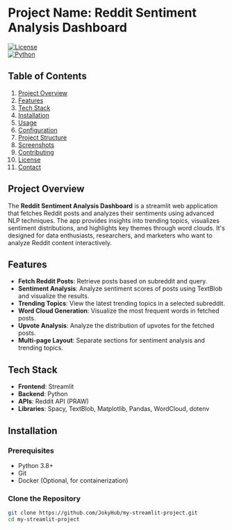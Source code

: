# **Project Name: Reddit Sentiment Analysis Dashboard**

[![License](https://img.shields.io/badge/license-MIT-blue.svg)](LICENSE)  
[![Python](https://img.shields.io/badge/Python-3.8%2B-brightgreen)](https://www.python.org/downloads/)

## **Table of Contents**

1. [Project Overview](#project-overview)
2. [Features](#features)
3. [Tech Stack](#tech-stack)
4. [Installation](#installation)
5. [Usage](#usage)
6. [Configuration](#configuration)
7. [Project Structure](#project-structure)
8. [Screenshots](#screenshots)
9. [Contributing](#contributing)
10. [License](#license)
11. [Contact](#contact)

## **Project Overview**

The **Reddit Sentiment Analysis Dashboard** is a streamlit web application that fetches Reddit posts and analyzes their sentiments using advanced NLP techniques. The app provides insights into trending topics, visualizes sentiment distributions, and highlights key themes through word clouds. It's designed for data enthusiasts, researchers, and marketers who want to analyze Reddit content interactively.

## **Features**

- **Fetch Reddit Posts**: Retrieve posts based on subreddit and query.
- **Sentiment Analysis**: Analyze sentiment scores of posts using TextBlob and visualize the results.
- **Trending Topics**: View the latest trending topics in a selected subreddit.
- **Word Cloud Generation**: Visualize the most frequent words in fetched posts.
- **Upvote Analysis**: Analyze the distribution of upvotes for the fetched posts.
- **Multi-page Layout**: Separate sections for sentiment analysis and trending topics.

## **Tech Stack**

- **Frontend**: Streamlit
- **Backend**: Python
- **APIs**: Reddit API (PRAW)
- **Libraries**: Spacy, TextBlob, Matplotlib, Pandas, WordCloud, dotenv

## **Installation**

### **Prerequisites**

- Python 3.8+
- Git
- Docker (Optional, for containerization)

### **Clone the Repository**

```bash
git clone https://github.com/JokyHub/my-streamlit-project.git
cd my-streamlit-project
